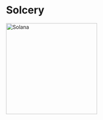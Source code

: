 # Solcery

<p align="left">
  <img alt="Solana" src="https://i.postimg.cc/ZRpfVBn0/logo-solcery.png" width="250" />
</p>
